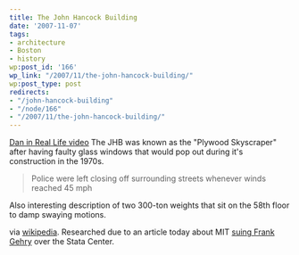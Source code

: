 ```yaml
---
title: The John Hancock Building
date: '2007-11-07'
tags:
- architecture
- Boston
- history
wp:post_id: '166'
wp_link: "/2007/11/the-john-hancock-building/"
wp:post_type: post
redirects:
- "/john-hancock-building"
- "/node/166"
- "/2007/11/the-john-hancock-building/"
---
```


  [Dan in Real Life video](http://time-travel.com/?dan_in_real_life) The JHB was known as the "Plywood Skyscraper" after having faulty glass windows that would pop out during it's construction in the 1970s.

>

> Police were left closing off surrounding streets whenever winds reached 45 mph

Also interesting description of two 300-ton weights that sit on the 58th floor to damp swaying motions.

via [wikipedia](http://en.wikipedia.org/wiki/John_Hancock_Tower). Researched due to an article today about MIT [suing Frank Gehry](http://www.boston.com/news/education/higher/articles/2007/11/06/mit_sues_gehry_citing_leaks_in_300m_complex/) over the Stata Center.
